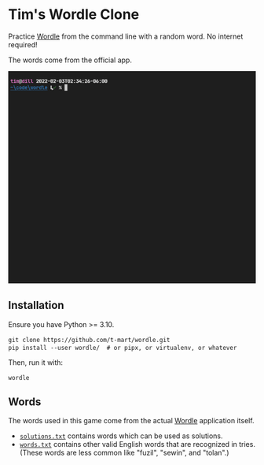 # Tim's Wordle Clone

Practice [Wordle](https://www.powerlanguage.co.uk/wordle/) from the command line with a random word.
No internet required!

The words come from the official app.

![Demonstration of the program](docs/demo.gif)

## Installation

Ensure you have Python >= 3.10.

```shell
git clone https://github.com/t-mart/wordle.git
pip install --user wordle/  # or pipx, or virtualenv, or whatever
```

Then, run it with:

```
wordle
```

## Words

The words used in this game come from the actual [Wordle](https://www.powerlanguage.co.uk/wordle/)
application itself.

- [`solutions.txt`](wordle/solutions.txt) contains words which can be used as solutions.
- [`words.txt`](wordle/words.txt) contains other valid English words that are recognized in tries.
  (These words are less common like "fuzil", "sewin", and "tolan".)
